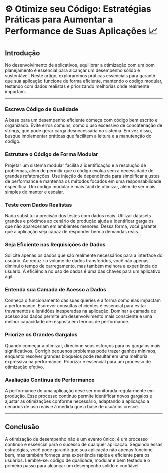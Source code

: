 # ⚙️ Otimize seu Código: Estratégias Práticas para Aumentar a Performance de Suas Aplicações 📈

## Introdução
No desenvolvimento de aplicativos, equilibrar a otimização com um bom planejamento é essencial para alcançar um desempenho sólido e sustentável. Neste artigo, exploraremos práticas essenciais para garantir que sua aplicação funcione de forma eficiente, mantendo o código modular, testando com dados realistas e priorizando melhorias onde realmente importam.

---

### Escreva Código de Qualidade
A base para um desempenho eficiente começa com código bem escrito e organizado. Evite erros comuns, como o uso excessivo de concatenação de strings, que pode gerar carga desnecessária no sistema. Em vez disso, busque implementar práticas que facilitem a leitura e a manutenção do código.

### Estruture o Código de Forma Modular
Projetar um sistema modular facilita a identificação e a resolução de problemas, além de permitir que o código evolua sem a necessidade de grandes refatorações. Use injeção de dependência para simplificar ajustes de performance e mantenha os métodos focados em uma responsabilidade específica. Um código modular é mais fácil de otimizar, além de ser mais simples de manter e escalar.

### Teste com Dados Realistas
Nada substitui a precisão dos testes com dados reais. Utilizar datasets grandes e próximos ao cenário de produção ajuda a identificar gargalos que não apareceriam em ambientes menores. Dessa forma, você garante que a aplicação seja capaz de responder bem a demandas reais.

### Seja Eficiente nas Requisições de Dados
Solicite apenas os dados que são realmente necessários para a interface do usuário. Ao reduzir o volume de dados transferidos, você não apenas diminui o tempo de carregamento, mas também melhora a experiência do usuário. A eficiência no uso de dados é uma das chaves para um aplicativo ágil.

### Entenda sua Camada de Acesso a Dados
Conheça o funcionamento das suas queries e a forma como elas impactam a performance. Escrever consultas eficientes é essencial para evitar travamentos e lentidões inesperadas na aplicação. Dominar a camada de acesso aos dados permite um desenvolvimento mais consciente e uma melhor capacidade de resposta em termos de performance.

### Priorize os Grandes Gargalos
Quando começar a otimizar, direcione seus esforços para os gargalos mais significativos. Corrigir pequenos problemas pode trazer ganhos mínimos, enquanto resolver grandes bloqueios pode resultar em uma melhoria expressiva na performance. Priorizar é essencial para um processo de otimização efetivo.

### Avaliação Contínua de Performance
A performance de uma aplicação deve ser monitorada regularmente em produção. Esse processo contínuo permite identificar novos gargalos e ajustar as otimizações conforme necessário, adaptando a aplicação a cenários de uso reais e à medida que a base de usuários cresce.

---

## Conclusão
A otimização de desempenho não é um evento único; é um processo contínuo e essencial para o sucesso de qualquer aplicação. Seguindo essas estratégias, você pode garantir que sua aplicação não apenas funcione bem, mas também forneça uma experiência rápida e eficiente para os usuários. Lembre-se: código de qualidade, modular e bem testado é o primeiro passo para alcançar um desempenho sólido e confiável.